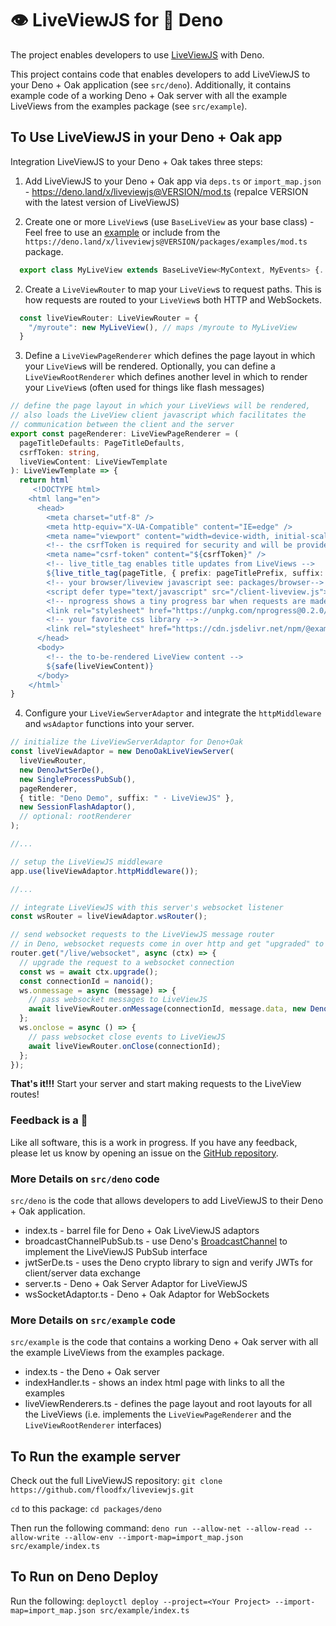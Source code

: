 # 👁 LiveViewJS for 🦕 Deno

The project enables developers to use [LiveViewJS](http://liveviewjs.com) with Deno.

This project contains code that enables developers to add LiveViewJS to your Deno + Oak application (see `src/deno`).  Additionally, it contains example code of a working Deno + Oak server with all the example LiveViews from the examples package (see `src/example`).

## To Use LiveViewJS in your Deno + Oak app

Integration LiveViewJS to your Deno + Oak takes three steps:

 1. Add LiveViewJS to your Deno + Oak app via `deps.ts` or `import_map.json` - https://deno.land/x/liveviewjs@VERSION/mod.ts (repalce VERSION with the latest version of LiveViewJS)

 2. Create one or more `LiveView`s (use `BaseLiveView` as your base class) - Feel free to use an [example](/packages/examples) or include from the `https://deno.land/x/liveviewjs@VERSION/packages/examples/mod.ts` package.
```ts
  export class MyLiveView extends BaseLiveView<MyContext, MyEvents> {...}
```

 2. Create a `LiveViewRouter` to map your `LiveView`s to request paths. This is how requests are routed to your `LiveView`s both HTTP and WebSockets.
```ts
  const liveViewRouter: LiveViewRouter = {
    "/myroute": new MyLiveView(), // maps /myroute to MyLiveView
  }
```

 3. Define a `LiveViewPageRenderer` which defines the page layout in which your `LiveView`s will be rendered. Optionally, you can define a `LiveViewRootRenderer` which defines another level in which to render your `LiveView`s (often used for things like flash messages)
```ts
// define the page layout in which your LiveViews will be rendered,
// also loads the LiveView client javascript which facilitates the
// communication between the client and the server
export const pageRenderer: LiveViewPageRenderer = (
  pageTitleDefaults: PageTitleDefaults,
  csrfToken: string,
  liveViewContent: LiveViewTemplate
): LiveViewTemplate => {
  return html`
     <!DOCTYPE html>
    <html lang="en">
      <head>
        <meta charset="utf-8" />
        <meta http-equiv="X-UA-Compatible" content="IE=edge" />
        <meta name="viewport" content="width=device-width, initial-scale=1.0" />
        <!-- the csrfToken is required for security and will be provided to this function -->
        <meta name="csrf-token" content="${csrfToken}" />
        <!-- live_title_tag enables title updates from LiveViews -->
        ${live_title_tag(pageTitle, { prefix: pageTitlePrefix, suffix: pageTitleSuffix })}
        <!-- your browser/liveview javascript see: packages/browser-->
        <script defer type="text/javascript" src="/client-liveview.js"></script>
        <!-- nprogress shows a tiny progress bar when requests are made between client/server -->
        <link rel="stylesheet" href="https://unpkg.com/nprogress@0.2.0/nprogress.css" />
        <!-- your favorite css library -->
        <link rel="stylesheet" href="https://cdn.jsdelivr.net/npm/@exampledev/new.css@1.1.2/new.min.css" />
      </head>
      <body>
        <!-- the to-be-rendered LiveView content -->
        ${safe(liveViewContent)}
      </body>
    </html>`
}
```

 4. Configure your `LiveViewServerAdaptor` and integrate the `httpMiddleware` and `wsAdaptor` functions into your server.
```ts
// initialize the LiveViewServerAdaptor for Deno+Oak
const liveViewAdaptor = new DenoOakLiveViewServer(
  liveViewRouter,
  new DenoJwtSerDe(),
  new SingleProcessPubSub(),
  pageRenderer,
  { title: "Deno Demo", suffix: " · LiveViewJS" },
  new SessionFlashAdaptor(),
  // optional: rootRenderer
);

//...

// setup the LiveViewJS middleware
app.use(liveViewAdaptor.httpMiddleware());

//...

// integrate LiveViewJS with this server's websocket listener
const wsRouter = liveViewAdaptor.wsRouter();

// send websocket requests to the LiveViewJS message router
// in Deno, websocket requests come in over http and get "upgraded" to web socket requests
router.get("/live/websocket", async (ctx) => {
  // upgrade the request to a websocket connection
  const ws = await ctx.upgrade();
  const connectionId = nanoid();
  ws.onmessage = async (message) => {
    // pass websocket messages to LiveViewJS
    await liveViewRouter.onMessage(connectionId, message.data, new DenoWsAdaptor(ws));
  };
  ws.onclose = async () => {
    // pass websocket close events to LiveViewJS
    await liveViewRouter.onClose(connectionId);
  };
});
```
**That's it!!!** Start your server and start making requests to the LiveView routes!

### Feedback is a 🎁
Like all software, this is a work in progress. If you have any feedback, please let us know by opening an issue on the [GitHub repository](https://github.com/floodfx/liveviewjs/issues).

### More Details on `src/deno` code
`src/deno` is the code that allows developers to add LiveViewJS to their Deno + Oak application.

 - index.ts - barrel file for Deno + Oak LiveViewJS adaptors
 - broadcastChannelPubSub.ts - use Deno's [BroadcastChannel](https://deno.com/deploy/docs/runtime-broadcast-channel) to implement the LiveViewJS PubSub interface
 - jwtSerDe.ts - uses the Deno crypto library to sign and verify JWTs for client/server data exchange
 - server.ts - Deno + Oak Server Adaptor for LiveViewJS
 - wsSocketAdaptor.ts - Deno + Oak Adaptor for WebSockets

### More Details on `src/example` code
`src/example` is the code that contains a working Deno + Oak server with all the example LiveViews from the examples package.

 - index.ts - the Deno + Oak server
 - indexHandler.ts - shows an index html page with links to all the examples
 - liveViewRenderers.ts - defines the page layout and root layouts for all the LiveViews (i.e. implements the `LiveViewPageRenderer` and the `LiveViewRootRenderer` interfaces)


## To Run the example server
Check out the full LiveViewJS repository:
`git clone https://github.com/floodfx/liveviewjs.git`

`cd` to this package:
`cd packages/deno`

Then run the following command:
`deno run --allow-net --allow-read --allow-write --allow-env --import-map=import_map.json src/example/index.ts`

## To Run on Deno Deploy
Run the following:
`deployctl deploy --project=<Your Project> --import-map=import_map.json src/example/index.ts`




